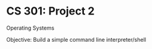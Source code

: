 CS 301: Project 2
==============
Operating Systems<br />

Objective: Build a simple command line interpreter/shell
